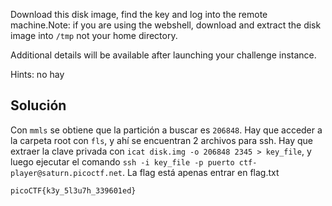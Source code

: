 Download this disk image, find the key and log into the remote machine.Note: if you are using the webshell, download and extract the disk image into `/tmp` not your home directory.

Additional details will be available after launching your challenge instance.

Hints: no hay

## Solución
Con `mmls` se obtiene que la partición a buscar es `206848`. Hay que acceder a la carpeta root con `fls`, y ahí se encuentran 2 archivos para ssh. Hay que extraer la clave privada con `icat disk.img -o 206848 2345 > key_file`, y luego ejecutar el comando `ssh -i key_file -p puerto ctf-player@saturn.picoctf.net`. La flag está apenas entrar en flag.txt

`picoCTF{k3y_5l3u7h_339601ed}`